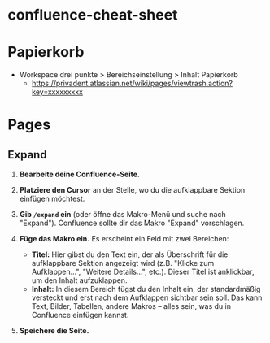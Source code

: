 # confluence-cheat-sheet


# Papierkorb
- Workspace drei punkte > Bereichseinstellung > Inhalt Papierkorb
  - https://privadent.atlassian.net/wiki/pages/viewtrash.action?key=xxxxxxxxx 










# Pages


## Expand
1.  **Bearbeite deine Confluence-Seite.**
2.  **Platziere den Cursor** an der Stelle, wo du die aufklappbare Sektion einfügen möchtest.
3.  **Gib `/expand` ein** (oder öffne das Makro-Menü und suche nach "Expand").  Confluence sollte dir das Makro "Expand" vorschlagen.
4.  **Füge das Makro ein.**  Es erscheint ein Feld mit zwei Bereichen:
    *   **Titel:** Hier gibst du den Text ein, der als Überschrift für die aufklappbare Sektion angezeigt wird (z.B. "Klicke zum Aufklappen...", "Weitere Details...", etc.).  Dieser Titel ist anklickbar, um den Inhalt aufzuklappen.
    *   **Inhalt:** In diesem Bereich fügst du den Inhalt ein, der standardmäßig versteckt und erst nach dem Aufklappen sichtbar sein soll. Das kann Text, Bilder, Tabellen, andere Makros – alles sein, was du in Confluence einfügen kannst.

5.  **Speichere die Seite.**
